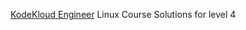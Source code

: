 [KodeKloud Engineer](https://engineer.kodekloud.com/signup?referral=66a7dd2b335708d9cf0a0d0b) Linux Course Solutions for level 4
